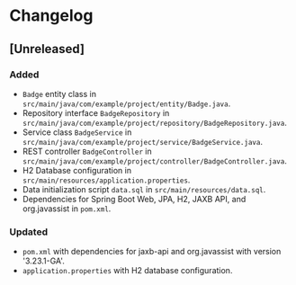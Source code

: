 # Changelog

## [Unreleased]

### Added
- `Badge` entity class in `src/main/java/com/example/project/entity/Badge.java`.
- Repository interface `BadgeRepository` in `src/main/java/com/example/project/repository/BadgeRepository.java`.
- Service class `BadgeService` in `src/main/java/com/example/project/service/BadgeService.java`.
- REST controller `BadgeController` in `src/main/java/com/example/project/controller/BadgeController.java`.
- H2 Database configuration in `src/main/resources/application.properties`.
- Data initialization script `data.sql` in `src/main/resources/data.sql`.
- Dependencies for Spring Boot Web, JPA, H2, JAXB API, and org.javassist in `pom.xml`.

### Updated
- `pom.xml` with dependencies for jaxb-api and org.javassist with version '3.23.1-GA'.
- `application.properties` with H2 database configuration.